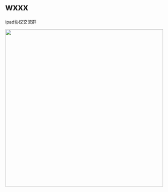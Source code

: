 # wxxx

ipad协议交流群

<img src="https://buckettest-file2.oss-cn-shanghai.aliyuncs.com/gggg.jpeg" width="500" height="500" />

